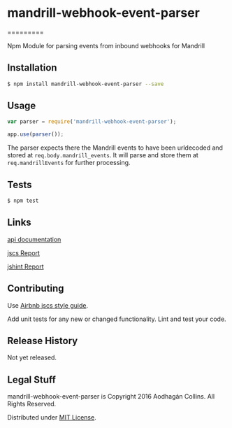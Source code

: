 # mandrill-webhook-event-parser
=========

Npm Module for parsing events from inbound webhooks for Mandrill

## Installation

```bash
$ npm install mandrill-webhook-event-parser --save
```

## Usage

```javascript
var parser = require('mandrill-webhook-event-parser');

app.use(parser());
```

The parser expects there the Mandrill events to have been urldecoded and stored at ```req.body.mandrill_events```. It will parse and store them at ```req.mandrillEvents``` for further processing.

## Tests
```bash
$ npm test
```
## Links

[api documentation](./docs/api.md)

[jscs Report](./docs/jscs.md)

[jshint Report](./docs/jshint.md)

## Contributing

Use [Airbnb jscs style guide](https://github.com/airbnb/javascript).

Add unit tests for any new or changed functionality. Lint and test your code.

## Release History

Not yet released.

## Legal Stuff

mandrill-webhook-event-parser is Copyright 2016 Aodhagán Collins. All Rights Reserved.

Distributed under [MIT License](https://tldrlegal.com/license/mit-license).
